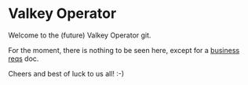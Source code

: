 # Valkey Operator

Welcome to the (future) Valkey Operator git.

For the moment, there is nothing to be seen here, except for a [business reqs](docs/valkey-cluster-requirements.md) doc.

Cheers and best of luck to us all! :-)